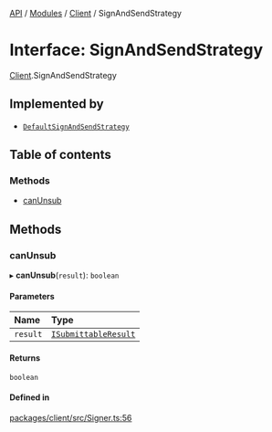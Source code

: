 [API](../API.md) / [Modules](../modules.md) / [Client](../modules/Client.md) / SignAndSendStrategy

# Interface: SignAndSendStrategy

[Client](../modules/Client.md).SignAndSendStrategy

## Implemented by

- [`DefaultSignAndSendStrategy`](../classes/Client.DefaultSignAndSendStrategy.md)

## Table of contents

### Methods

- [canUnsub](Client.SignAndSendStrategy.md#canunsub)

## Methods

### canUnsub

▸ **canUnsub**(`result`): `boolean`

#### Parameters

| Name | Type |
| :------ | :------ |
| `result` | [`ISubmittableResult`](Client.ISubmittableResult.md) |

#### Returns

`boolean`

#### Defined in

[packages/client/src/Signer.ts:56](https://github.com/logion-network/logion-api/blob/main/packages/client/src/Signer.ts#L56)
